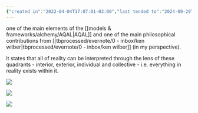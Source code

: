 ```yaml
---
{"created in":"2022-04-04T17:07:01-03:00","last tended to":"2024-09-29T14:32:45-03:00","aliases":["quadrants","ken wilber's quadrants","ken wilber's four quadrants","integral theory's quadrants","integral theory's four quadrants"],"tags":["alchemy","integraltheory","🌿","framework"],"dg-publish":true,"notestage":["🌿"],"relevancescore":96,"created":"2022-04-04T17:07:01.878-03:00","updated":"2025-03-30T15:05:39.690-03:00","permalink":"/models-and-frameworks/design/four-quadrants/","dgPassFrontmatter":true}
---
```


one of the main elements of the [[models & frameworks/alchemy/AQAL\|AQAL]] and one of the main philosophical contributions from [[tbprocessed/evernote/0 - inbox/ken wilber\|tbprocessed/evernote/0 - inbox/ken wilber]] (in my perspective).

it states that all of reality can be interpreted through the lens of these quadrants - interior, exterior, individual and collective - i.e. everything in reality exists within it.

<!--![four quadrants visualization 2.gif](/img/user/images/models%20&%20frameworks/four%20quadrants%20visualization%202.gif)-->
![](https://i.imgur.com/VMuWtSw.gif)

<!--![4 quadrants.jpg](/img/user/images/models%20&%20frameworks/4%20quadrants.jpg)-->
![](https://i.imgur.com/aOmWrxT.jpg)

<!--![four quadrants visualization.png](/img/user/images/models%20&%20frameworks/four%20quadrants%20visualization.png)-->
![](https://i.imgur.com/iSDsx2O.png)
